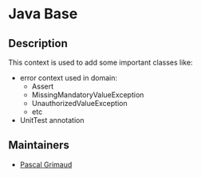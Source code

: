 # Java Base

## Description

This context is used to add some important classes like:

- error context used in domain:
  - Assert
  - MissingMandatoryValueException
  - UnauthorizedValueException
  - etc
- UnitTest annotation

## Maintainers

- [Pascal Grimaud](https://github.com/pascalgrimaud)
